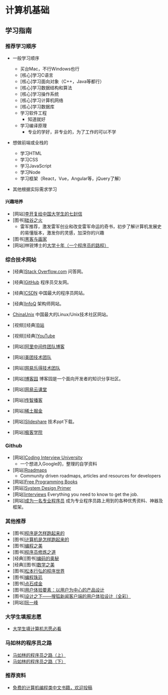 # 计算机基础

## 学习指南

### 推荐学习顺序

* 一般学习顺序
  * 买台Mac，不行Windows也行
  * [核心]学习C语言
  * [核心]学习面向对象（C++，Java等都行）
  * [核心]学习数据结构和算法
  * [核心]学习操作系统
  * [核心]学习计算机网络
  * [核心]学习数据库
  * 学习软件工程
    * 知道就好
  * 学习编译原理
    * 专业的学好，非专业的，为了工作的可以不学

* 想做前端或全栈的
  * 学习HTML
  * 学习CSS
  * 学习JavaScript
  * 学习Node
  * 学习框架（React，Vue，Angular等，jQuery了解）

* 其他根据实际需求学习

#### 兴趣培养

* [网站][李开复给中国大学生的七封信](https://github.com/2014guai/LiKaifu-7letters)
* [图书][硅谷之火](http://product.dangdang.com/23602685.html)
  * 雷军推荐，激发雷军创业和改变雷军命运的奇书，初步了解计算机发展史的易懂版本，激发你的灵感，加深你的兴趣
* [图书][黑客与画家](http://product.dangdang.com/11321038397.html)
* [网站]林锐博士的[大学十年（一个程序员的路程）](https://blog.csdn.net/ithomer/article/details/5018014)

### 综合技术网站

* [经典][Stack Overflow.com](https://stackoverflow.com) 问答网。
* [经典][GitHub](https://github.com) 程序员交友网。
* [经典][CSDN](http://www.csdn.net) 中国最大的程序员网站。
* [经典][InfoQ](http://www.infoq.com) 架构师网站。
* [ChinaUnix](http://www.chinaunix.net) 中国最大的Linux/Unix技术社区网站。
* [视频][经典][B站](https://www.bilibili.com)
* [视频][经典][YouTube](http://youtube.com)

* [网站][阿里中间件团队博客](http://jm.taobao.org)
* [网站][美团技术团队](https://tech.meituan.com)
* [网站][网易乐得技术团队](http://tech.lede.com)
* [网站][博客园](https://www.cnblogs.com) 博客园是一个面向开发者的知识分享社区。
* [网站][网易云课堂](http://study.163.com)
* [网站][传智播客](http://www.itcast.cn)
* [网站][稀土掘金](https://juejin.cn)
* [网站][Slideshare](https://www.slideshare.net) 技术ppt下载。
* [网站][极客学院](http://www.jikexueyuan.com)

### Github

* [网站][Coding Interview University](https://github.com/jwasham/coding-interview-university)
  * 一个想进入Google的，整理的自学资料
* [网站][Roadmaps](https://github.com/kamranahmedse/developer-roadmap)
  * Community driven roadmaps, articles and resources for developers
* [网站][Free Programming Books](https://github.com/EbookFoundation/free-programming-booksp)
* [网站][System Design Primer](https://github.com/donnemartin/system-design-primer)
* [网站][interviews](https://github.com/kdn251/interviews)  Everything you need to know to get the job.
* [网站][成为一名专业程序员](https://github.com/stanzhai/be-a-professional-programmer) 成为专业程序员路上用到的各种优秀资料、神器及框架。

### 其他推荐

* [图书][程序是怎样跑起来的](http://product.dangdang.com/29449347.html)
* [图书][计算机是怎样跑起来的](http://product.dangdang.com/29242365.html)
* [图书][编程之美](http://product.dangdang.com/25478415.html)
* [图书][程序员修炼之道](http://product.dangdang.com/28527131.html)
* [经典][图书][编码的奥秘](http://product.dangdang.com/11233935771.html)
* [经典][图书][数学之美](http://product.dangdang.com/23594870.html)
* [图书][松本行弘的程序世界](http://product.dangdang.com/22471151.html)
* [图书][编程珠玑](http://product.dangdang.com/23640352.html)
* [图书][点石成金](http://product.dangdang.com/23611791.html)
* [图书][用户体验要素：以用户为中心的产品设计](http://product.dangdang.com/21110580.html)
* [图书][设计之下——搜狐新闻客户端的用户体验设计（全彩）](http://product.dangdang.com/23409934.html)
* [网站][阮一峰](https://www.ruanyifeng.com)

### 大学生填报志愿

* [大学生填计算机志愿必看](https://study.163.com/course/courseLearn.htm?courseId=1003106001&share=2&shareId=825396#/learn/video?lessonId=1004113977&courseId=1003106001)

### 马如林的程序员之路

* [马如林的程序员之路（上）](./资源/马如林的程序员之路（上）.md)
* [马如林的程序员之路（下）](./资源/马如林的程序员之路（下）.md)

### 推荐资料

* [免费的计算机编程类中文书籍，欢迎投稿](https://github.com/justjavac/free-programming-books-zh_CN)
